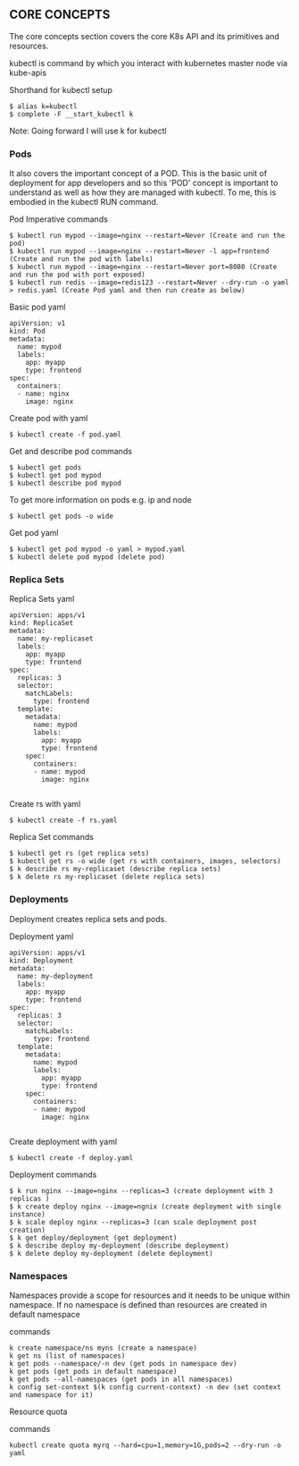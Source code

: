 ## CORE CONCEPTS
The core concepts section covers the core K8s API and its primitives and resources. 

kubectl is command by which you interact with kubernetes master node via kube-apis

Shorthand for kubectl setup
```
$ alias k=kubectl
$ complete -F __start_kubectl k
```

Note: Going forward I will use k for kubectl

### Pods
It also covers the important concept of a POD. This is the basic unit of deployment for app developers and so this 'POD' concept is important to understand as well as how they are managed with kubectl. To me, this is embodied in the kubectl RUN command.

Pod Imperative commands
```
$ kubectl run mypod --image=nginx --restart=Never (Create and run the pod)
$ kubectl run mypod --image=nginx --restart=Never -l app=frontend (Create and run the pod with labels)
$ kubectl run mypod --image=nginx --restart=Never port=8080 (Create and run the pod with port exposed)
$ kubectl run redis --image=redis123 --restart=Never --dry-run -o yaml > redis.yaml (Create Pod yaml and then run create as below)
```
Basic pod yaml
```
apiVersion: v1
kind: Pod
metadata: 
  name: mypod
  labels:
    app: myapp
    type: frontend
spec:
  containers:
  - name: nginx
    image: nginx

```
Create pod with yaml
```
$ kubectl create -f pod.yaml
```


Get and describe pod commands
```
$ kubectl get pods
$ kubectl get pod mypod
$ kubectl describe pod mypod
```
To get more information on pods e.g. ip and node
```
$ kubectl get pods -o wide
```
Get pod yaml
```
$ kubectl get pod mypod -o yaml > mypod.yaml
$ kubectl delete pod mypod (delete pod)
```


### Replica Sets

Replica Sets yaml
```
apiVersion: apps/v1
kind: ReplicaSet
metadata:
  name: my-replicaset
  labels:
    app: myapp
    type: frontend
spec:
  replicas: 3
  selector:
    matchLabels:
      type: frontend
  template:
    metadata:
      name: mypod
      labels:
        app: myapp
        type: frontend
    spec:
      containers:
      - name: mypod
        image: nginx
    
```
Create rs with yaml
```
$ kubectl create -f rs.yaml
```

Replica Set commands
```
$ kubectl get rs (get replica sets)
$ kubectl get rs -o wide (get rs with containers, images, selectors)
$ k describe rs my-replicaset (describe replica sets)
$ k delete rs my-replicaset (delete replica sets)

```

### Deployments

Deployment creates replica sets and pods.

Deployment yaml
```
apiVersion: apps/v1
kind: Deployment
metadata:
  name: my-deployment
  labels:
    app: myapp
    type: frontend
spec:
  replicas: 3
  selector:
    matchLabels:
      type: frontend
  template:
    metadata:
      name: mypod
      labels:
        app: myapp
        type: frontend
    spec:
      containers:
      - name: mypod
        image: nginx
    
```
Create deployment with yaml
```
$ kubectl create -f deploy.yaml
```

Deployment commands
```
$ k run nginx --image=nginx --replicas=3 (create deployment with 3 replicas )
$ k create deploy nginx --image=ngnix (create deployment with single instance)
$ k scale deploy nginx --replicas=3 (can scale deployment post creation)
$ k get deploy/deployment (get deployment)
$ k describe deploy my-deployment (describe deployment)
$ k delete deploy my-deployment (delete deployment)

```

### Namespaces

Namespaces provide a scope for resources and it needs to be unique within namespace. If no namespace is defined than resources are created in default namespace

commands

```
k create namespace/ns myns (create a namespace)
k get ns (list of namespaces)
k get pods --namespace/-n dev (get pods in namespace dev)
k get pods (get pods in default namespace)
k get pods --all-namespaces (get pods in all namespaces)
k config set-context $(k config current-context) -n dev (set context and namespace for it)

```
Resource quota

commands
```
kubectl create quota myrq --hard=cpu=1,memory=1G,pods=2 --dry-run -o yaml
```